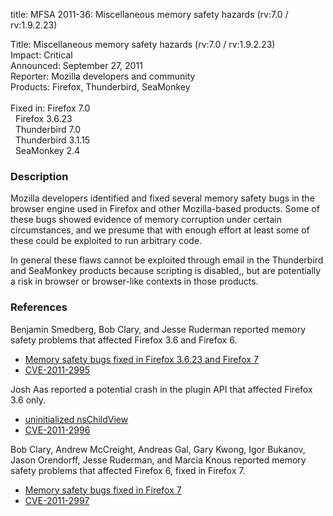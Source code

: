 title: MFSA 2011-36: Miscellaneous memory safety hazards (rv:7.0 / rv:1.9.2.23)

<p>
<span class="label">Title:</span>      Miscellaneous memory safety hazards (rv:7.0 / rv:1.9.2.23)<br/>
<span class="label">Impact:</span>     Critical<br/>
<span class="label">Announced:</span>  September 27, 2011<br/>
<span class="label">Reporter:</span>   Mozilla developers and community<br/>
<span class="label">Products:</span>   Firefox, Thunderbird, SeaMonkey<br/>
<br/>
<span class="label">Fixed in:</span>   Firefox 7.0<br/>
<span class="label">&#160;</span>      Firefox 3.6.23<br/>
<span class="label">&#160;</span>      Thunderbird 7.0<br/>
<span class="label">&#160;</span>      Thunderbird 3.1.15<br/>
<span class="label">&#160;</span>      SeaMonkey 2.4<br/>
</p>


<h3>Description</h3>

<p>Mozilla developers identified and fixed several memory safety bugs
in the browser engine used in Firefox and other Mozilla-based
products. Some of these bugs showed evidence of memory corruption
under certain circumstances, and we presume that with enough effort at
least some of these could be exploited to run arbitrary code.</p>

<p>In general these flaws cannot be exploited through email in the Thunderbird
and SeaMonkey products because scripting is disabled,, but are potentially a risk
in browser or browser-like contexts in those products.</p>

<h3>References</h3>

<p>Benjamin Smedberg, Bob Clary, and Jesse Ruderman reported
memory safety problems that affected Firefox 3.6 and Firefox 6.</p>
<ul>
  <li><a href="https://bugzilla.mozilla.org/buglist.cgi?bug_id=655098,660453,662215,665360">
          Memory safety bugs fixed in Firefox 3.6.23 and Firefox 7</a></li>
  <li><a class="ex-ref" href="http://cve.mitre.org/cgi-bin/cvename.cgi?name=CVE-2011-2995">CVE-2011-2995</a></li>
</ul>

<p>Josh Aas reported a potential crash in the plugin API that affected Firefox 3.6 only.</p>
<ul>
  <li><a href="https://bugzilla.mozilla.org/show_bug.cgi?id=555018">uninitialized nsChildView</a></li>
  <li><a class="ex-ref" href="http://cve.mitre.org/cgi-bin/cvename.cgi?name=CVE-2011-2996">CVE-2011-2996</a></li>
</ul>

<p>Bob Clary, Andrew McCreight, Andreas Gal, Gary Kwong, Igor Bukanov,
Jason Orendorff, Jesse Ruderman, and Marcia Knous
reported memory safety problems that affected Firefox 6, fixed in Firefox 7.
</p>
<ul>
  <li><a href="https://bugzilla.mozilla.org/buglist.cgi?bug_id=672436,667011,671756,657198,667507,658864,661567,664930,668941,669228,670319,673757,678818,552002">
          Memory safety bugs fixed in Firefox 7</a></li>
  <li><a class="ex-ref" href="http://cve.mitre.org/cgi-bin/cvename.cgi?name=CVE-2011-2997">CVE-2011-2997</a></li>
</ul>



